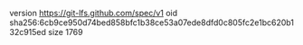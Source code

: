 version https://git-lfs.github.com/spec/v1
oid sha256:6cb9ce950d74bed858bfc1b38ce53a07ede8dfd0c805fc2e1bc620b132c915ed
size 1769
